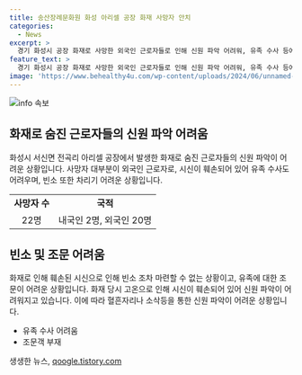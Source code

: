 ```yaml
---
title: 송산장례문화원 화성 아리셀 공장 화재 사망자 안치
categories:
  - News
excerpt: >
  경기 화성시 공장 화재로 사망한 외국인 근로자들로 인해 신원 파악 어려워, 유족 수사 등에 어려움. 빈소는 못 차리고, 전체 22명 중 외국인 20명으로, 시신 상태가 심각하여 정확한 신원 파악에는 상당한 시간 소요 예상. 혈혈단신 입국한 외국인들로 인해 실종자 파악도 어려울 것으로 예상. 
feature_text: >
  경기 화성시 공장 화재로 사망한 외국인 근로자들로 인해 신원 파악 어려워, 유족 수사 등에 어려움. 빈소는 못 차리고, 전체 22명 중 외국인 20명으로, 시신 상태가 심각하여 정확한 신원 파악에는 상당한 시간 소요 예상. 혈혈단신 입국한 외국인들로 인해 실종자 파악도 어려울 것으로 예상. 
image: 'https://www.behealthy4u.com/wp-content/uploads/2024/06/unnamed-file.png'
---
```


<p><img src="https://www.behealthy4u.com/wp-content/uploads/2024/06/unnamed-file.png" alt="info 속보" /></p>

<h2 data-ke-size="size26">화재로 숨진 근로자들의 신원 파악 어려움</h2>

<p data-ke-size="size16">화성시 서신면 전곡리 아리셀 공장에서 발생한 화재로 숨진 근로자들의 신원 파악이 어려운 상황입니다. 사망자 대부분이 외국인 근로자로, 시신이 훼손되어 있어 유족 수사도 어려우며, 빈소 또한 차리기 어려운 상황입니다.</p>

<table>
  <tr>
    <td style="text-align: center; height: 17px;"><b>사망자 수</b></td>
    <td style="text-align: center; height: 17px;"><b>국적</b></td>
  </tr>
  <tr>
    <td style="text-align: center; height: 17px;">22명</td>
    <td style="text-align: center; height: 17px;">내국인 2명, 외국인 20명</td>
  </tr>
</table>

<h2 data-ke-size="size26">빈소 및 조문 어려움</h2>

<p data-ke-size="size16">화재로 인해 훼손된 시신으로 인해 빈소 조차 마련할 수 없는 상황이고, 유족에 대한 조문이 어려운 상황입니다. 화재 당시 고온으로 인해 시신이 훼손되어 있어 신원 파악이 어려워지고 있습니다. 이에 따라 혈흔자리나 소삭등을 통한 신원 파악이 어려운 상황입니다. </p>

<ul>
  <li>유족 수사 어려움</li>
  <li>조문객 부재</li>
</ul>
생생한 뉴스, <a href="https://qoogle.tistory.com" rel="dofollow">qoogle.tistory.com</a>


